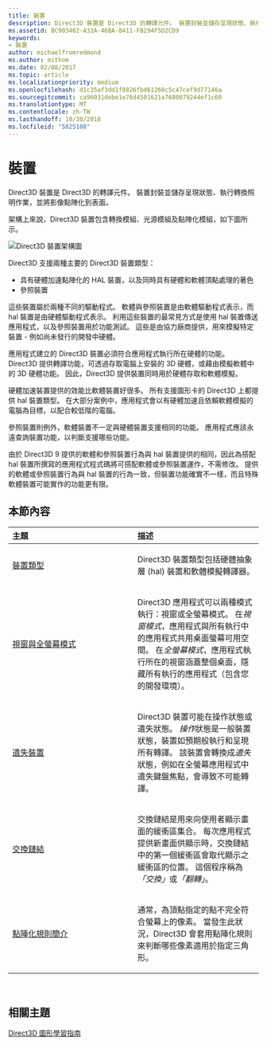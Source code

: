 ```yaml
---
title: 裝置
description: Direct3D 裝置是 Direct3D 的轉譯元件。 裝置封裝並儲存呈現狀態、執行轉換照明作業，並將影像點陣化到表面。
ms.assetid: BC903462-A32A-46BA-8411-FB294F5D2CD9
keywords:
- 裝置
author: michaelfromredmond
ms.author: mithom
ms.date: 02/08/2017
ms.topic: article
ms.localizationpriority: medium
ms.openlocfilehash: d1c35af3dd1f8826fbd61268c5c47cef9d77146a
ms.sourcegitcommit: ca96031debe1e76d4501621a7680079244ef1c60
ms.translationtype: MT
ms.contentlocale: zh-TW
ms.lasthandoff: 10/30/2018
ms.locfileid: "5825108"
---
```

# <a name="devices"></a>裝置


Direct3D 裝置是 Direct3D 的轉譯元件。 裝置封裝並儲存呈現狀態、執行轉換照明作業，並將影像點陣化到表面。

架構上來說，Direct3D 裝置包含轉換模組、光源模組及點陣化模組，如下圖所示。

![Direct3D 裝置架構圖](images/d3ddev.png)

Direct3D 支援兩種主要的 Direct3D 裝置類型：

-   具有硬體加速點陣化的 HAL 裝置，以及同時具有硬體和軟體頂點處理的著色
-   參照裝置

這些裝置屬於兩種不同的驅動程式。 軟體與參照裝置是由軟體驅動程式表示，而 hal 裝置是由硬體驅動程式表示。 利用這些裝置的最常見方式是使用 hal 裝置傳送應用程式，以及參照裝置用於功能測試。 這些是由協力廠商提供，用來模擬特定裝置 - 例如尚未發行的開發中硬體。

應用程式建立的 Direct3D 裝置必須符合應用程式執行所在硬體的功能。 Direct3D 提供轉譯功能，可透過存取電腦上安裝的 3D 硬體，或藉由模擬軟體中的 3D 硬體功能。 因此，Direct3D 提供裝置同時用於硬體存取和軟體模擬。

硬體加速裝置提供的效能比軟體裝置好很多。 所有支援圖形卡的 Direct3D 上都提供 hal 裝置類型。 在大部分案例中，應用程式會以有硬體加速且依賴軟體模擬的電腦為目標，以配合較低階的電腦。

參照裝置則例外，軟體裝置不一定與硬體裝置支援相同的功能。 應用程式應該永遠查詢裝置功能，以判斷支援哪些功能。

由於 Direct3D 9 提供的軟體和參照裝置行為與 hal 裝置提供的相同，因此為搭配 hal 裝置所撰寫的應用程式程式碼將可搭配軟體或參照裝置運作，不需修改。 提供的軟體或參照裝置行為與 hal 裝置的行為一致，但裝置功能確實不一樣，而且特殊軟體裝置可能實作的功能更有限。

## <a name="span-idin-this-sectionspanin-this-section"></a><span id="in-this-section"></span>本節內容


<table>
<colgroup>
<col width="50%" />
<col width="50%" />
</colgroup>
<thead>
<tr class="header">
<th align="left">主題</th>
<th align="left">描述</th>
</tr>
</thead>
<tbody>
<tr class="odd">
<td align="left"><p><a href="device-types.md">裝置類型</a></p></td>
<td align="left"><p>Direct3D 裝置類型包括硬體抽象層 (hal) 裝置和軟體模擬轉譯器。</p></td>
</tr>
<tr class="even">
<td align="left"><p><a href="windowed-vs--full-screen-mode.md">視窗與全螢幕模式</a></p></td>
<td align="left"><p>Direct3D 應用程式可以兩種模式執行：視窗或全螢幕模式。 在<em>視窗模式</em>，應用程式與所有執行中的應用程式共用桌面螢幕可用空間。 在<em>全螢幕模式</em>，應用程式執行所在的視窗涵蓋整個桌面，隱藏所有執行的應用程式（包含您的開發環境）。</p></td>
</tr>
<tr class="odd">
<td align="left"><p><a href="lost-devices.md">遺失裝置</a></p></td>
<td align="left"><p>Direct3D 裝置可能在操作狀態或遺失狀態。 <em>操作</em>狀態是一般裝置狀態，裝置如預期般執行和呈現所有轉譯。 該裝置會轉換成<em>遺失</em>狀態，例如在全螢幕應用程式中遺失鍵盤焦點，會導致不可能轉譯。</p></td>
</tr>
<tr class="even">
<td align="left"><p><a href="swap-chains.md">交換鏈結</a></p></td>
<td align="left"><p>交換鏈結是用來向使用者顯示畫面的緩衝區集合。 每次應用程式提供新畫面供顯示時，交換鏈結中的第一個緩衝區會取代顯示之緩衝區的位置。 這個程序稱為<em>「交換」</em>或<em>「翻轉」</em>。</p></td>
</tr>
<tr class="odd">
<td align="left"><p><a href="introduction-to-rasterization-rules.md">點陣化規則簡介</a></p></td>
<td align="left"><p>通常，為頂點指定的點不完全符合螢幕上的像素。 當發生此狀況，Direct3D 會套用點陣化規則來判斷哪些像素適用於指定三角形。</p></td>
</tr>
</tbody>
</table>

 

## <a name="span-idrelated-topicsspanrelated-topics"></a><span id="related-topics"></span>相關主題


[Direct3D 圖形學習指南](index.md)

 

 




